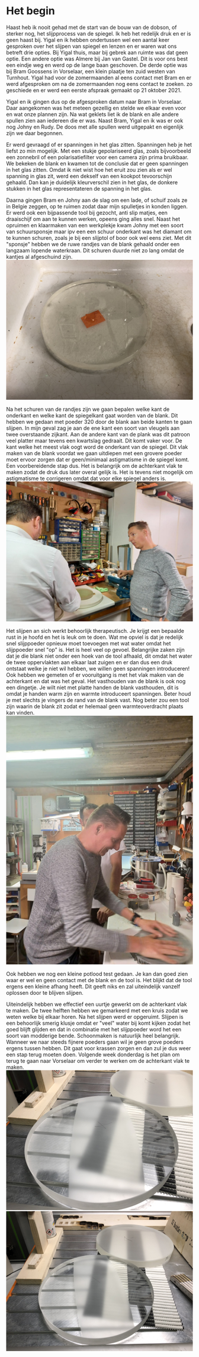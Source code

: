 # Het begin

Haast heb ik nooit gehad met de start van de bouw van de dobson, of sterker nog, het slijpprocess van de spiegel. Ik heb het redelijk druk en er is geen haast bij. Yigal en ik hebben ondertussen wel een aantal keer gesproken over het slijpen van spiegel en lenzen en er waren wat ons betreft drie opties. Bij Yigal thuis, maar bij gebrek aan ruimte was dat geen optie. Een andere optie was Almere bij Jan van Gastel. Dit is voor ons best een eindje weg en werd op de lange baan geschoven. De derde optie was bij Bram Goossens in Vorselaar, een klein plaatje ten zuid westen van Turnhout. Yigal had voor de zomermaanden al eens contact met Bram en er werd afgesproken om na de zomermaanden nog eens contact te zoeken. zo geschiede en er werd een eerste afspraak gemaakt op 21 oktober 2021.

Yigal en ik gingen dus op de afgesproken datum naar Bram in Vorselaar. Daar aangekomen was het meteen gezellig en stelde we elkaar even voor en wat onze plannen zijn. Na wat geklets liet ik de blank en alle andere spullen zien aan iedereen die er was. Naast Bram, Yigal en ik was er ook nog Johny en Rudy. De doos met alle spullen werd uitgepakt en eigenlijk zijn we daar begonnen.

Er werd gevraagd of er spanningen in het glas zitten. Spanningen heb je het liefst zo min mogelijk. Met een stukje gepolariseerd glas, zoals bijvoorbeeld een zonnebril of een polarisatiefilter voor een camera zijn prima bruikbaar. We bekeken de blank en kwamen tot de conclusie dat er geen spanningen in het glas zitten. Omdat ik niet wist hoe het eruit zou zien als er wel spanning in glas zit, werd een dekself van een kookpot tevoorschijn gehaald. Dan kan je duidelijk kleurverschil zien in het glas, de donkere stukken in het glas representateren de spanning in het glas.

Daarna gingen Bram en Johny aan de slag om een lade, of schuif zoals ze in Belgie zeggen, op te ruimen zodat daar mijn spulletjes in konden liggen. Er werd ook een bijpassende tool bij gezocht, anti slip matjes, een draaischijf om aan te kunnen werken, opeens ging alles snel. Naast het opruimen en klaarmaken van een werkplekje kwam Johny met een soort van schuursponsje maar ipv een een schuur onderkant was het diamant om te kunnen schuren, zoals je bij een slijptol of boor ook wel eens ziet. Met dit "sponsje" hebben we de ruwe randjes van de blank gehaald onder een langzaam lopende waterkraan. Dit schuren duurde niet zo lang omdat de kantjes al afgeschuind zijn.
![Geschuurde randjes](./IMG_2526.jpg)

Na het schuren van de randjes zijn we gaan bepalen welke kant de onderkant en welke kant de spiegelkant gaat worden van de blank. Dit hebben we gedaan met poeder 320 door de blank aan beide kanten te gaan slijpen. In mijn geval zag je aan de ene kant een soort van vleugels aan twee overstaande zijkant. Aan de andere kant van de plank was dit patroon veel platter maar tevens een kwartslag gedraait. Dit komt vaker voor. De kant welke het meest vlak oogt word de onderkant van de spiegel. Dit vlak maken van de blank voordat we gaan uitdiepen met een grovere poeder moet ervoor zorgen dat er geen/minimaal astigmatisme in de spiegel komt. Een voorbereidende stap dus. Het is belangrijk om de achterkant vlak te maken zodat de druk dus later overal gelijk is. Het is tevens niet mogelijk om astigmatisme te corrigeren omdat dat voor elke spiegel anders is.
![Aandacht luisteren](./646b7b02-52ca-4352-a317-32b5c81357f4.jpg)

Het slijpen an sich werkt behoorlijk therapeutisch. Je krijgt een bepaalde rust in je hoofd en het is leuk om te doen. Wat me opviel is dat je redelijk snel slijppoeder opnieuw moet toevoegen met wat water omdat het slijppoeder snel "op" is. Het is heel veel op gevoel. Belangrijke zaken zijn dat je die blank niet onder een hoek van de tool afhaald, dit omdat het water de twee oppervlakten aan elkaar laat zuigen en er dan dus een druk ontstaat welke je niet wil hebben, we willen geen spanningen introduceren! Ook hebben we gemeten of er vooruitgang is met het vlak maken van de achterkant en dat was het geval. Het vasthouden van de blank is ook nog een dingetje. Je wilt niet met platte handen de blank vasthouden, dit is omdat je handen warm zijn en warmte introduceert spanningen. Beter houd je met slechts je vingers de rand van de blank vast. Nog beter zou een tool zijn waarin de blank zit zodat er helemaal geen warmteoverdracht plaats kan vinden.
![Zelf slijpen](./54ed7f28-6203-48cd-8112-f0eaaa729728.jpg)

Ook hebben we nog een kleine potlood test gedaan. Je kan dan goed zien waar er wel en geen contact met de blank en de tool is. Het blijkt dat de tool ergens een kleine afhang heeft. Dit geeft niks en zal uiteindelijk vanzelf oplossen door te blijven slijpen.

Uiteindelijk hebben we effectief een uurtje gewerkt om de achterkant vlak te maken. De twee helften hebben we gemarkeerd met een kruis zodat we weten welke bij elkaar horen. Na het slijpen werd er opgeruimt. Slijpen is een behoorlijk smerig klusje omdat er "veel" water bij komt kijken zodat het goed blijft glijden en dat in combinatie met het slijppoeder word het een soort van modderige bende. Schoonmaken is natuurlijk heel belangrijk. Wanneer we naar steeds fijnere poeders gaan wil je geen grove poeders ergens tussen hebben. Dit gaat voor krassen zorgen en dan zul je dus weer een stap terug moeten doen. Volgende week donderdag is het plan om terug te gaan naar Vorselaar om verder te werken om de achterkant vlak te maken.
![De achterkant](./IMG_2527.jpg)
![Blank en tool met markering](./IMG_2528.jpg)